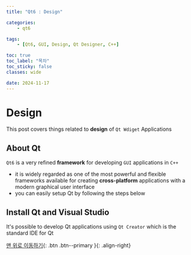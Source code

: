 ```yaml
---
title: "Qt6 : Design"

categories:
    - qt6

tags:
    - [Qt6, GUI, Design, Qt Designer, C++]

toc: true
toc_label: "목차"
toc_sticky: false
classes: wide

date: 2024-11-17
---
```


# Design
This post covers things related to **design** of `Qt Wdiget` Applications

## About Qt
`Qt6` is a very refined **framework** for developing `GUI` applications in `C++`
- it is widely regarded as one of the most powerful and flexible frameworks available for creating **cross-platform** applications with a modern graphical user interface
- you can easily setup Qt by following the steps below


## Install Qt and Visual Studio
It's possible to develop Qt applications using `Qt Creator` which is the standard IDE for Qt


[맨 위로 이동하기](#){: .btn .btn--primary }{: .align-right}